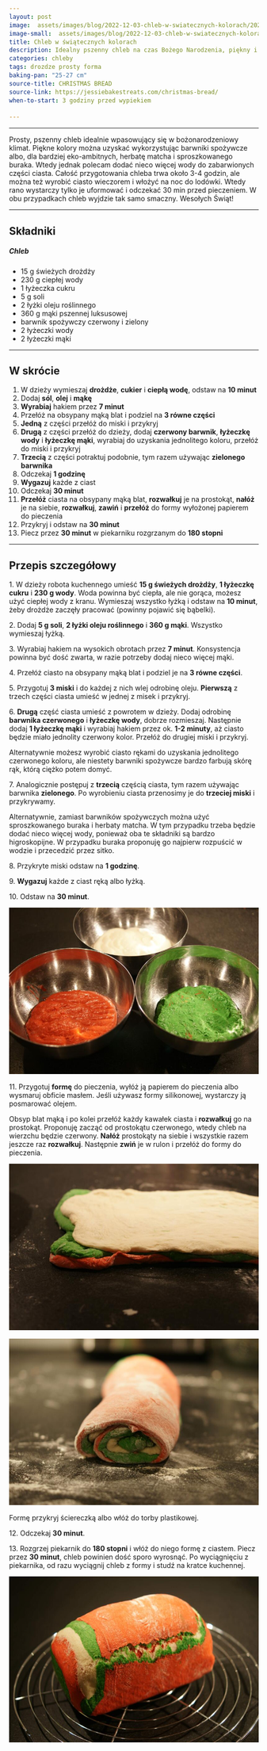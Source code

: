 ```yaml
---
layout: post
image:  assets/images/blog/2022-12-03-chleb-w-swiatecznych-kolorach/2022-12-03-chleb-w-swiatecznych-kolorach.jpg
image-small:  assets/images/blog/2022-12-03-chleb-w-swiatecznych-kolorach/2022-12-03-chleb-w-swiatecznych-kolorach-small.jpg
title: Chleb w świątecznych kolorach
description: Idealny pszenny chleb na czas Bożego Narodzenia, piękny i świąteczny.
categories: chleby
tags: drozdze prosty forma
baking-pan: "25-27 cm"
source-title: CHRISTMAS BREAD
source-link: https://jessiebakestreats.com/christmas-bread/
when-to-start: 3 godziny przed wypiekiem

---
```


-----

Prosty, pszenny chleb idealnie wpasowujący się w bożonarodzeniowy klimat. Piękne kolory można uzyskać wykorzystując barwniki spożywcze albo, dla bardziej eko-ambitnych, herbatę matcha i sproszkowanego buraka. Wtedy jednak polecam dodać nieco więcej wody do zabarwionych części ciasta. Całość przygotowania chleba trwa około 3-4 godzin, ale można też wyrobić ciasto wieczorem i włożyć na noc do lodówki. Wtedy rano wystarczy tylko je uformować i odczekać 30 min przed pieczeniem. W obu przypadkach chleb wyjdzie tak samo smaczny. Wesołych Świąt!

-----

## Składniki

##### Chleb

* 15 g świeżych drożdży
* 230 g ciepłej wody
* 1 łyżeczka cukru
* 5 g soli
* 2 łyżki oleju roślinnego
* 360 g mąki pszennej luksusowej
* barwnik spożywczy czerwony i zielony
* 2 łyżeczki wody
* 2 łyżeczki mąki

-----

## W skrócie

1. W dzieży wymieszaj **drożdże**, **cukier** i **ciepłą wodę**, odstaw na **10 minut**
2. Dodaj **sól**, **olej** i **mąkę**
3. **Wyrabiaj** hakiem przez **7 minut**
4. Przełóż na obsypany mąką blat i podziel na **3 równe części**
5. **Jedną** z części przełóż do miski i przykryj
6. **Drugą** z części przełóż do dzieży, dodaj **czerwony barwnik**, **łyżeczkę wody** i **łyżeczkę mąki**, wyrabiaj do uzyskania jednolitego koloru, przełóż do miski i przykryj
7. **Trzecią** z części potraktuj podobnie, tym razem używając **zielonego barwnika**
8. Odczekaj **1 godzinę**
9. **Wygazuj** każde z ciast
10. Odczekaj **30 minut**
11. **Przełóż** ciasta na obsypany mąką blat, **rozwałkuj** je na prostokąt, **nałóż** je na siebie, **rozwałkuj**, **zawiń** i **przełóż** do formy wyłożonej papierem do pieczenia
12. Przykryj i odstaw na **30 minut**
13. Piecz przez **30 minut** w piekarniku rozgrzanym do **180 stopni**

-----

## Przepis szczegółowy

1\. W dzieży robota kuchennego umieść **15 g świeżych drożdży**, **1 łyżeczkę cukru** i **230 g wody**. Woda powinna być ciepła, ale nie gorąca, możesz użyć ciepłej wody z kranu. Wymieszaj wszystko łyżką i odstaw na **10 minut**, żeby drożdże zaczęły pracować (powinny pojawić się bąbelki).

2\. Dodaj **5 g soli**, **2 łyżki oleju roślinnego** i **360 g mąki**. Wszystko wymieszaj łyżką.

3\. Wyrabiaj hakiem na wysokich obrotach przez **7 minut**. Konsystencja powinna być dość zwarta, w razie potrzeby dodaj nieco więcej mąki.

4\. Przełóż ciasto na obsypany mąką blat i podziel je na **3 równe części**.

5\. Przygotuj **3 miski** i do każdej z nich wlej odrobinę oleju. **Pierwszą** z trzech części ciasta umieść w jednej z misek i przykryj.

6\. **Drugą** część ciasta umieść z powrotem w dzieży. Dodaj odrobinę **barwnika czerwonego** i **łyżeczkę wody**, dobrze rozmieszaj. Następnie dodaj **1 łyżeczkę mąki** i wyrabiaj hakiem przez ok. **1-2 minuty**, aż ciasto będzie miało jednolity czerwony kolor. Przełóż do drugiej miski i przykryj.

Alternatywnie możesz wyrobić ciasto rękami do uzyskania jednolitego czerwonego koloru, ale niestety barwniki spożywcze bardzo farbują skórę rąk, którą ciężko potem domyć.

7\. Analogicznie postępuj z **trzecią** częścią ciasta, tym razem używając barwnika **zielonego**. Po wyrobieniu ciasta przenosimy je do **trzeciej miski** i przykrywamy.

Alternatywnie, zamiast barwników spożywczych można użyć sproszkowanego buraka i herbaty matcha. W tym przypadku trzeba będzie dodać nieco więcej wody, ponieważ oba te składniki są bardzo higroskopijne. W przypadku buraka proponuję go najpierw rozpuścić w wodzie i przecedzić przez sitko.

8\. Przykryte miski odstaw na **1 godzinę**.

9\. **Wygazuj** każde z ciast ręką albo łyżką.

10\. Odstaw na **30 minut**.

![Chleb w świątecznych kolorach - wyrastanie](/assets/images/blog/2022-12-03-chleb-w-swiatecznych-kolorach/2022-12-03-chleb-w-swiatecznych-kolorach-wyrastanie.jpg)

11\. Przygotuj **formę** do pieczenia, wyłóż ją papierem do pieczenia albo wysmaruj obficie masłem. Jeśli używasz formy silikonowej, wystarczy ją posmarować olejem.

Obsyp blat mąką i po kolei przełóż każdy kawałek ciasta i **rozwałkuj** go na prostokąt. Proponuję zacząć od prostokątu czerwonego, wtedy chleb na wierzchu będzie czerwony. **Nałóż** prostokąty na siebie i wszystkie razem jeszcze raz **rozwałkuj**. Następnie **zwiń** je w rulon i przełóż do formy do pieczenia.

![Chleb w świątecznych kolorach - wałkowanie](/assets/images/blog/2022-12-03-chleb-w-swiatecznych-kolorach/2022-12-03-chleb-w-swiatecznych-kolorach-walkowanie.jpg)

![Chleb w świątecznych kolorach - zawinięty](/assets/images/blog/2022-12-03-chleb-w-swiatecznych-kolorach/2022-12-03-chleb-w-swiatecznych-kolorach-zawiniety.jpg)

Formę przykryj ściereczką albo włóż do torby plastikowej.

12\. Odczekaj **30 minut**.

13\. Rozgrzej piekarnik do **180 stopni** i włóż do niego formę z ciastem. Piecz przez **30 minut**, chleb powinien dość sporo wyrosnąć. Po wyciągnięciu z piekarnika, od razu wyciągnij chleb z formy i studź na kratce kuchennej.

![Chleb w świątecznych kolorach](/assets/images/blog/2022-12-03-chleb-w-swiatecznych-kolorach/2022-12-03-chleb-w-swiatecznych-kolorach-gotowy.jpg)

